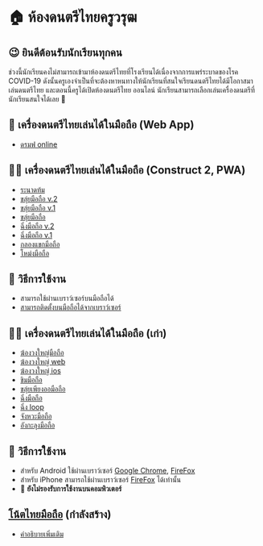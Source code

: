 # 🏠 ห้องดนตรีไทยครูวรุฒ

## 😉 ยินดีต้อนรับนักเรียนทุกคน

ช่วงนี้นักเรียนคงไม่สามารถเข้ามาห้องดนตรีไทยที่โรงเรียนได้เนื่องจากการแพร่ระบาดของโรค COVID-19 ดังนั้นครูเองจำเป็นที่จะต้องหาหนทางให้นักเรียนที่สนใจเรียนดนตรีไทยได้มีโอกาสมาเล่นดนตรีไทย และตอนนี้ครูได้เปิดห้องดนตรีไทย ออนไลน์ นักเรียนสามารถเลือกเล่นเครื่องดนตรีที่นักเรียนสนใจได้เลย 👋

## 🏃‍ เครื่องดนตรีไทยเล่นได้ในมือถือ (Web App)

 - [ดรมฟ online](https://warut92.github.io/rtttl-th/)

## 🏃‍♀️ เครื่องดนตรีไทยเล่นได้ในมือถือ (Construct 2, PWA)

- [ระนาดท้ม](./ranad_thum)
- [ขลุ่ยมือถือ v.2](./thai-flute4)
- [ขลุ่ยมือถือ v.1](./thai-flute3)
- [ขลุ่ยมือถือ](./thai-flute3)
- [ฉิ่งมือถือ v.2](./ching-c3)
- [ฉิ่งมือถือ v.1](./ching-c2)
- [กลองแขกมือถือ](./klong-kheak)
- [โหม่งมือถือ](./mong)

## 📘 วิธีการใช้งาน
- สามารถใช้ผ่านเบราว์เซอร์บนมือถือได้
- [สามารถติดตั้งบนมือถือได้จากเบราว์เซอร์](https://medium.com/progressivewebapps/how-to-install-a-pwa-to-your-device-68a8d37fadc1)

## 🏃‍♀️ เครื่องดนตรีไทยเล่นได้ในมือถือ (เก่า)

- [ฆ้องวงใหญ่มือถือ](./gong/index-mobile)
- [ฆ้องวงใหญ่ web](./gong/index-web)
- [ฆ้องวงใหญ่ ios](./gong/index-ios)
- [ขิมมือถือ](./khim)
- [ขลุ่ยเพียงออมือถือ](./thai-flute)
- [ฉิ่งมือถือ](./ching)
- [ฉิ่ง loop](./chingchap)
- [จังหวะมือถือ](./thai-rythm)
- [อังกะลุงมือถือ](./angkalung/)

## 📘 วิธีการใช้งาน
- สำหรับ Android ใช้ผ่านเบราว์เซอร์ [Google Chrome](https://play.google.com/store/apps/details?id=com.android.chrome), [FireFox](https://play.google.com/store/apps/details?id=org.mozilla.firefox)
- สำหรับ iPhone สามารถใช้ผ่านเบราว์เซอร์ [FireFox](https://apps.apple.com/th/app/firefox-private-safe-browser/id989804926?l=th) ได้เท่านั้น
- 🛑 **ยังไม่รองรับการใช้งานบนคอมพิวเตอร์**

## [โน้ตไทยมือถือ](./thai-note) (กำลังสร้าง)

- [คำอธิบายเพิ่มเติม](https://warut92.github.io/thai-music/README.md)
